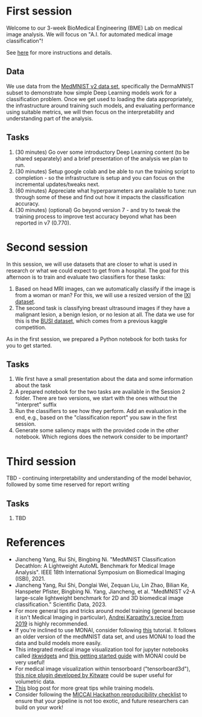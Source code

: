 # First session

Welcome to our 3-week BioMedical Engineering (BME) Lab on medical image analysis. We will focus on "A.I. for automated medical image classification"!

See [here](/session01/README.md) for more instructions and details.

## Data

We use data from the [MedMNIST v2 data set](https://medmnist.com/), specifically the DermaMNIST subset to demonstrate how simple Deep Learning models work for a classification problem. Once we get used to loading the data appropriately, the infrastructure around training such models, and evaluating performance using suitable metrics, we will then focus on the interpretability and understanding part of the analysis.

## Tasks

1. (30 minutes) Go over some introductory Deep Learning content (to be shared separately) and a brief presentation of the analysis we plan to run. 
2. (30 minutes) Setup google colab and be able to run the training script to completion - so the infrastructure is setup and you can focus on the incremental updates/tweaks next.
3. (60 minutes) Appreciate what hyperparameters are available to tune: run through some of these and find out how it impacts the classification accuracy.
4. (30 minutes) (optional) Go beyond version 7 - and try to tweak the training process to improve test accuracy beyond what has been reported in v7 (0.770).


# Second session
In this session, we will use datasets that are closer to what is used in research or what we could expect to get from a hospital. The goal for this afternoon is to train and evaluate two classifiers for these tasks:
1. Based on head MRI images, can we automatically classify if the image is from a woman or man? For this, we will use a resized version of the [IXI dataset](https://brain-development.org/ixi-dataset/).
2. The second task is classifying breast ultrasound images if they have a malignant lesion, a benign lesion, or no lesion at all. The data we use for this is the [BUSI dataset](https://www.kaggle.com/datasets/aryashah2k/breast-ultrasound-images-dataset), which comes from a previous kaggle competition.

As in the first session, we prepared a Python notebook for both tasks for you to get started.
## Tasks
1. We first have a small presentation about the data and some information about the task
2. A prepared notebook for the two tasks are available in the Session 2 folder. There are two versions, we start with the ones without the "interpret" suffix
3. Run the classifiers to see how they perform. Add an evaluation in the end, e.g., based on the "classification report" you saw in the first session.
4. Generate some saliency maps with the provided code in the other notebook. Which regions does the network consider to be important?

# Third session
TBD - continuing interpretability and understanding of the model behavior, followed by some time reserved for report writing

## Tasks
1. TBD

# References
- Jiancheng Yang, Rui Shi, Bingbing Ni. "MedMNIST Classification Decathlon: A Lightweight AutoML Benchmark for Medical Image Analysis". IEEE 18th International Symposium on Biomedical Imaging (ISBI), 2021.
- Jiancheng Yang, Rui Shi, Donglai Wei, Zequan Liu, Lin Zhao, Bilian Ke, Hanspeter Pfister, Bingbing Ni. Yang, Jiancheng, et al. "MedMNIST v2-A large-scale lightweight benchmark for 2D and 3D biomedical image classification." Scientific Data, 2023.
- For more general tips and tricks around model training (general because it isn't Medical Imaging in particular), [Andrei Karpathy's recipe from 2019](https://karpathy.github.io/2019/04/25/recipe/) is highly recommended.
- If you're inclined to use MONAI, consider following [this](https://github.com/Project-MONAI/tutorials/blob/main/2d_classification/mednist_tutorial.ipynb) tutorial. It follows an older version of the medMNIST data set, and uses MONAI to load the data and build models more easily.
- This integrated medical image visualization tool for jupyter notebooks called [itkwidgets](https://github.com/InsightSoftwareConsortium/itkwidgets) and [this getting started guide](https://www.kitware.com/monai-and-itkwidgets-getting-started/) with MONAI could be very useful!
- For medical image visualization within tensorboard ("tensorboard3d"), [this nice plugin developed by Kitware](https://www.kitware.com/tensorboardplugin3d-visualizing-3d-deep-learning-models-in-tensorboard/) could be super useful for volumetric data.
- [This](https://medium.com/miccai-educational-initiative/project-roadmap-for-the-medical-imaging-student-working-with-deep-learning-351add6066cf) blog post for more great tips while training models.
- Consider following the [MICCAI Hackathon reproducibility checklist](https://github.com/JunMa11/MICCAI-Reproducibility-Checklist) to ensure that your pipeline is not too exotic, and future researchers can build on your work!
